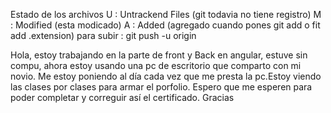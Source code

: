 Estado de los archivos
U : Untrackend Files (git todavia no tiene registro)
M : Modified (esta modicado)
A : Added (agregado cuando pones git add o fit add .extension)
para subir : git push -u origin

Hola, estoy trabajando en la parte de front y Back en angular, estuve sin compu, ahora estoy usando una pc de escritorio que comparto con mi novio. Me estoy poniendo al día cada vez que me presta la pc.Estoy viendo las clases por clases para armar el porfolio. Espero que me esperen para poder completar y correguir así el certificado. Gracias

